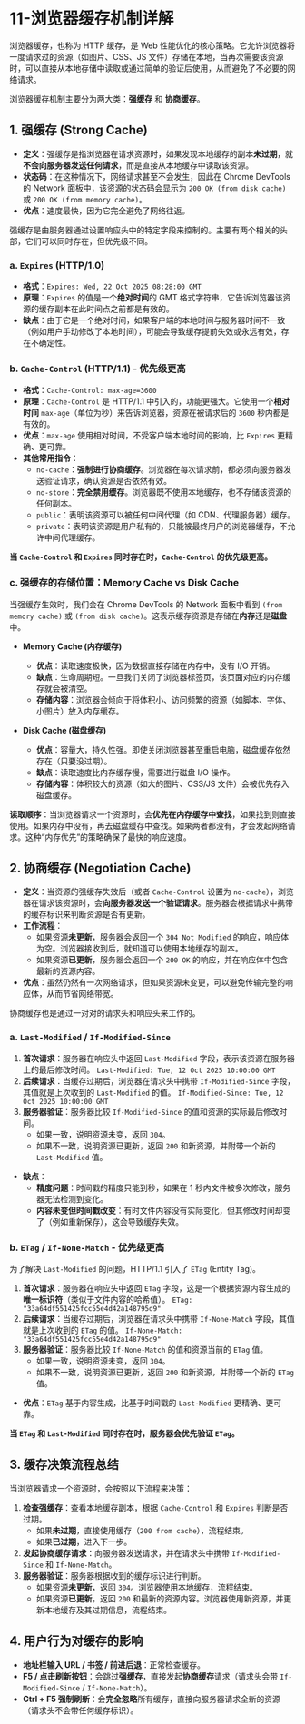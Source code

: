 # 11-浏览器缓存机制详解

浏览器缓存，也称为 HTTP 缓存，是 Web 性能优化的核心策略。它允许浏览器将一度请求过的资源（如图片、CSS、JS 文件）存储在本地，当再次需要该资源时，可以直接从本地存储中读取或通过简单的验证后使用，从而避免了不必要的网络请求。

浏览器缓存机制主要分为两大类：**强缓存** 和 **协商缓存**。

## 1. 强缓存 (Strong Cache)

*   **定义**：强缓存是指浏览器在请求资源时，如果发现本地缓存的副本**未过期**，就**不会向服务器发送任何请求**，而是直接从本地缓存中读取该资源。
*   **状态码**：在这种情况下，网络请求甚至不会发生，因此在 Chrome DevTools 的 Network 面板中，该资源的状态码会显示为 `200 OK (from disk cache)` 或 `200 OK (from memory cache)`。
*   **优点**：速度最快，因为它完全避免了网络往返。

强缓存是由服务器通过设置响应头中的特定字段来控制的。主要有两个相关的头部，它们可以同时存在，但优先级不同。

### a. `Expires` (HTTP/1.0)

*   **格式**：`Expires: Wed, 22 Oct 2025 08:28:00 GMT`
*   **原理**：`Expires` 的值是一个**绝对时间**的 GMT 格式字符串，它告诉浏览器该资源的缓存副本在此时间点之前都是有效的。
*   **缺点**：由于它是一个绝对时间，如果客户端的本地时间与服务器时间不一致（例如用户手动修改了本地时间），可能会导致缓存提前失效或永远有效，存在不确定性。

### b. `Cache-Control` (HTTP/1.1) - 优先级更高

*   **格式**：`Cache-Control: max-age=3600`
*   **原理**：`Cache-Control` 是 HTTP/1.1 中引入的，功能更强大。它使用一个**相对时间** `max-age`（单位为秒）来告诉浏览器，资源在被请求后的 `3600` 秒内都是有效的。
*   **优点**：`max-age` 使用相对时间，不受客户端本地时间的影响，比 `Expires` 更精确、更可靠。
*   **其他常用指令**：
    *   `no-cache`：**强制进行协商缓存**。浏览器在每次请求前，都必须向服务器发送验证请求，确认资源是否依然有效。
    *   `no-store`：**完全禁用缓存**。浏览器既不使用本地缓存，也不存储该资源的任何副本。
    *   `public`：表明该资源可以被任何中间代理（如 CDN、代理服务器）缓存。
    *   `private`：表明该资源是用户私有的，只能被最终用户的浏览器缓存，不允许中间代理缓存。

**当 `Cache-Control` 和 `Expires` 同时存在时，`Cache-Control` 的优先级更高。**

### c. 强缓存的存储位置：Memory Cache vs Disk Cache

当强缓存生效时，我们会在 Chrome DevTools 的 Network 面板中看到 `(from memory cache)` 或 `(from disk cache)`。这表示缓存资源是存储在**内存**还是**磁盘**中。

*   **Memory Cache (内存缓存)**
    *   **优点**：读取速度极快，因为数据直接存储在内存中，没有 I/O 开销。
    *   **缺点**：生命周期短。一旦我们关闭了浏览器标签页，该页面对应的内存缓存就会被清空。
    *   **存储内容**：浏览器会倾向于将体积小、访问频繁的资源（如脚本、字体、小图片）放入内存缓存。

*   **Disk Cache (磁盘缓存)**
    *   **优点**：容量大，持久性强。即使关闭浏览器甚至重启电脑，磁盘缓存依然存在（只要没过期）。
    *   **缺点**：读取速度比内存缓存慢，需要进行磁盘 I/O 操作。
    *   **存储内容**：体积较大的资源（如大的图片、CSS/JS 文件）会被优先存入磁盘缓存。

**读取顺序**：当浏览器请求一个资源时，会**优先在内存缓存中查找**，如果找到则直接使用。如果内存中没有，再去磁盘缓存中查找。如果两者都没有，才会发起网络请求。这种“内存优先”的策略确保了最快的响应速度。

## 2. 协商缓存 (Negotiation Cache)

*   **定义**：当资源的强缓存失效后（或者 `Cache-Control` 设置为 `no-cache`），浏览器在请求该资源时，会**向服务器发送一个验证请求**。服务器会根据请求中携带的缓存标识来判断资源是否有更新。
*   **工作流程**：
    *   如果资源**未更新**，服务器会返回一个 `304 Not Modified` 的响应，响应体为空。浏览器接收到后，就知道可以使用本地缓存的副本。
    *   如果资源**已更新**，服务器会返回一个 `200 OK` 的响应，并在响应体中包含最新的资源内容。
*   **优点**：虽然仍然有一次网络请求，但如果资源未变更，可以避免传输完整的响应体，从而节省网络带宽。

协商缓存也是通过一对对的请求头和响应头来工作的。

### a. `Last-Modified` / `If-Modified-Since`

1.  **首次请求**：服务器在响应头中返回 `Last-Modified` 字段，表示该资源在服务器上的最后修改时间。
    `Last-Modified: Tue, 12 Oct 2025 10:00:00 GMT`
2.  **后续请求**：当缓存过期后，浏览器在请求头中携带 `If-Modified-Since` 字段，其值就是上次收到的 `Last-Modified` 的值。
    `If-Modified-Since: Tue, 12 Oct 2025 10:00:00 GMT`
3.  **服务器验证**：服务器比较 `If-Modified-Since` 的值和资源的实际最后修改时间。
    *   如果一致，说明资源未变，返回 `304`。
    *   如果不一致，说明资源已更新，返回 `200` 和新资源，并附带一个新的 `Last-Modified` 值。

*   **缺点**：
    *   **精度问题**：时间戳的精度只能到秒，如果在 1 秒内文件被多次修改，服务器无法检测到变化。
    *   **内容未变但时间戳改变**：有时文件内容没有实际变化，但其修改时间却变了（例如重新保存），这会导致缓存失效。

### b. `ETag` / `If-None-Match` - 优先级更高

为了解决 `Last-Modified` 的问题，HTTP/1.1 引入了 `ETag` (Entity Tag)。

1.  **首次请求**：服务器在响应头中返回 `ETag` 字段，这是一个根据资源内容生成的**唯一标识符**（类似于文件内容的哈希值）。
    `ETag: "33a64df551425fcc55e4d42a148795d9"`
2.  **后续请求**：当缓存过期后，浏览器在请求头中携带 `If-None-Match` 字段，其值就是上次收到的 `ETag` 的值。
    `If-None-Match: "33a64df551425fcc55e4d42a148795d9"`
3.  **服务器验证**：服务器比较 `If-None-Match` 的值和资源当前的 `ETag` 值。
    *   如果一致，说明资源未变，返回 `304`。
    *   如果不一致，说明资源已更新，返回 `200` 和新资源，并附带一个新的 `ETag` 值。

*   **优点**：`ETag` 基于内容生成，比基于时间戳的 `Last-Modified` 更精确、更可靠。

**当 `ETag` 和 `Last-Modified` 同时存在时，服务器会优先验证 `ETag`。**

## 3. 缓存决策流程总结

当浏览器请求一个资源时，会按照以下流程来决策：

1.  **检查强缓存**：查看本地缓存副本，根据 `Cache-Control` 和 `Expires` 判断是否过期。
    *   如果**未过期**，直接使用缓存（`200 from cache`），流程结束。
    *   如果**已过期**，进入下一步。
2.  **发起协商缓存请求**：向服务器发送请求，并在请求头中携带 `If-Modified-Since` 和 `If-None-Match`。
3.  **服务器验证**：服务器根据收到的缓存标识进行判断。
    *   如果资源**未更新**，返回 `304`。浏览器使用本地缓存，流程结束。
    *   如果资源**已更新**，返回 `200` 和最新的资源内容。浏览器使用新资源，并更新本地缓存及其过期信息，流程结束。

## 4. 用户行为对缓存的影响

*   **地址栏输入 URL / 书签 / 前进后退**：正常检查缓存。
*   **F5 / 点击刷新按钮**：会跳过**强缓存**，直接发起**协商缓存**请求（请求头会带 `If-Modified-Since` / `If-None-Match`）。
*   **Ctrl + F5 强制刷新**：会**完全忽略**所有缓存，直接向服务器请求全新的资源（请求头不会带任何缓存标识）。
